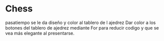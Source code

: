 # Chess
pasatiempo 
se le da  diseño y color al  tablero  de l ajedrez
Dar color a los botones del tablero de ajedrez mediante  For  para reducir codigo  y que se vea más elegante al presentarse.
